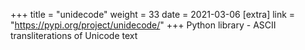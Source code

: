 +++
title = "unidecode"
weight = 33
date = 2021-03-06
[extra]
link = "https://pypi.org/project/unidecode/"
+++
Python library - ASCII transliterations of Unicode text

